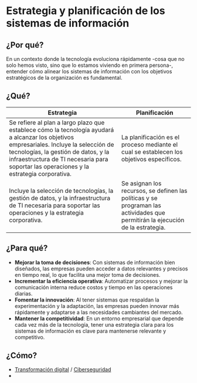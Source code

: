 # Estrategia y planificación de los sistemas de información

## ¿Por qué?

En un contexto donde la tecnología evoluciona rápidamente -cosa que no solo hemos visto, sino que lo estamos viviendo en primera persona-, entender cómo alinear los sistemas de información con los objetivos estratégicos de la organización es fundamental.

## ¿Qué?

|Estrategia|Planificación|
|-|-|
Se refiere al plan a largo plazo que establece cómo la tecnología ayudará a alcanzar los objetivos empresariales. Incluye la selección de tecnologías, la gestión de datos, y la infraestructura de TI necesaria para soportar las operaciones y la estrategia corporativa.|La planificación es el proceso mediante el cual se establecen los objetivos específicos.|
Incluye la selección de tecnologías, la gestión de datos, y la infraestructura de TI necesaria para soportar las operaciones y la estrategia corporativa.|Se asignan los recursos, se definen las políticas y se programan las actividades que permitirán la ejecución de la estrategia.|

## ¿Para qué?

- **Mejorar la toma de decisiones**: Con sistemas de información bien diseñados, las empresas pueden acceder a datos relevantes y precisos en tiempo real, lo que facilita una mejor toma de decisiones.
- **Incrementar la eficiencia operativa**: Automatizar procesos y mejorar la comunicación interna reduce costos y tiempo en las operaciones diarias.
- **Fomentar la innovación**: Al tener sistemas que respaldan la experimentación y la adaptación, las empresas pueden innovar más rápidamente y adaptarse a las necesidades cambiantes del mercado.
- **Mantener la competitividad**: En un entorno empresarial que depende cada vez más de la tecnología, tener una estrategia clara para los sistemas de información es clave para mantenerse relevante y competitivo.

## ¿Cómo?

- [Transformación digital](transformacionDigital.md) / [Ciberseguridad](ciberseguridad.md)
- 